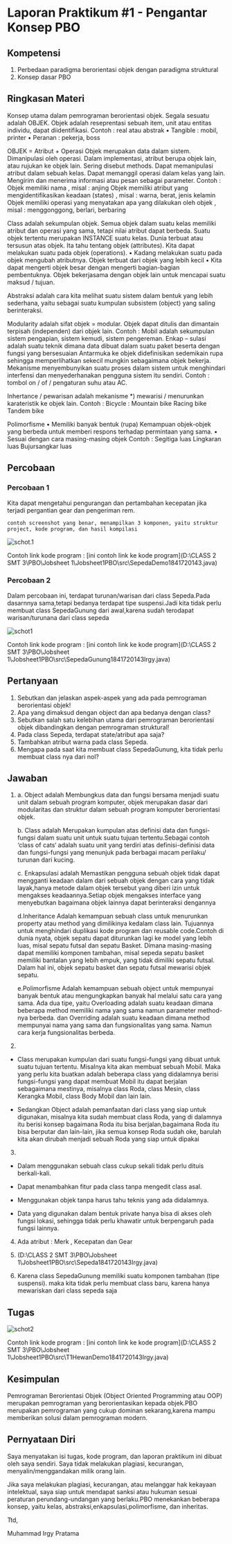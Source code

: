 # Laporan Praktikum #1 - Pengantar Konsep PBO

## Kompetensi

1. Perbedaan paradigma berorientasi objek dengan paradigma                struktural 
2. Konsep dasar PBO 

## Ringkasan Materi

Konsep utama dalam pemrograman berorientasi objek. Segala sesuatu adalah OBJEK. Objek adalah reseprentasi sebuah item, unit atau entitas individu, dapat diidentifikasi.
 Contoh : real atau abstrak
• Tangible : mobil, printer
• Peranan : pekerja, boss

OBJEK = Atribut + Operasi
Objek merupakan data dalam sistem. Dimanipulasi oleh operasi. Dalam implementasi, atribut berupa objek lain, atau rujukan ke objek lain. Sering disebut methods. Dapat memanipulasi atribut dalam sebuah kelas. Dapat memanggil operasi dalam kelas yang lain. Mengirim dan menerima informasi atau pesan sebagai parameter.
Contoh :
Objek memiliki nama , misal : anjing
Objek memiliki atribut yang mengidentifikasikan keadaan (states) , misal : warna, berat, jenis kelamin
Objek memiliki operasi yang menyatakan apa yang dilakukan oleh objek , misal : menggonggong, berlari, berbaring

Class adalah sekumpulan objek.
Semua objek dalam suatu kelas memiliki atribut dan operasi yang sama, tetapi nilai atribut dapat berbeda. Suatu objek tertentu merupakan INSTANCE suatu kelas. Dunia terbuat atau tersusun atas objek. Ita tahu tentang objek (attributes). Kita dapat melakukan suatu pada objek (operations).
• Kadang melakukan suatu pada objek mengubah atributnya. Objek terbuat dari objek yang lebih kecil
• Kita dapat mengerti objek besar dengan mengerti bagian-bagian pembentuknya.
Objek bekerjasama dengan objek lain untuk mencapai suatu maksud / tujuan.

Abstraksi adalah cara kita melihat suatu sistem dalam bentuk yang lebih sederhana, yaitu sebagai suatu kumpulan subsistem (object) yang saling berinteraksi.

Modularity adalah sifat objek = modular. Objek dapat ditulis dan dimantain terpisah (independen) dari objek lain. Contoh : Mobil adalah sekumpulan sistem pengapian, sistem kemudi, sistem pengereman.
Enkap – sulasi adalah suatu teknik dimana data dibuat dalam suatu paket beserta dengan fungsi yang bersesuaian
Antarmuka ke objek didefinisikan sedemikain rupa sehingga memperlihatkan sekecil mungkin sebagaimana objek bekerja. Mekanisme menyembunyikan suatu proses dalam sistem untuk menghindari interfensi dan menyederhanakan pengguna sistem itu sendiri. Contoh : tombol on / of / pengaturan suhu atau AC.

Inhertance / pewarisan adalah mekanisme *) mewarisi / menurunkan karateristik ke objek lain.
 Contoh :
Bicycle :
Mountain bike
Racing bike
Tandem bike

Polimorfisme 
• Memiliki banyak bentuk (rupa)
Kemampuan objek-objek yang berbeda untuk memberi respons terhadap permintaan yang sama.
• Sesuai dengan cara masing-masing objek
 Contoh :
Segitiga luas
Lingkaran luas
Bujursangkar luas




## Percobaan

### Percobaan 1

Kita dapat mengetahui pengurangan dan pertambahan kecepatan jika terjadi pergantian gear dan pengeriman rem.

`contoh screenshot yang benar, menampilkan 3 komponen, yaitu struktur project, kode program, dan hasil kompilasi`

![schot.1](img/schot1.PNG)

Contoh link kode program : [ini contoh link ke kode program](D:\CLASS 2 SMT 3\PBO\Jobsheet 1\Jobsheet1PBO\src\SepedaDemo1841720143.java)

### Percobaan 2

Dalam percobaan ini, terdapat turunan/warisan dari class Sepeda.Pada dasarnnya sama,tetapi bedanya terdapat tipe suspensi.Jadi kita tidak perlu membuat class SepedaGunung dari awal,karena sudah terodapat warisan/turunana dari class sepeda 

![schot1](img/schot1.PNG)

Contoh link kode program : [ini contoh link ke kode program](D:\CLASS 2 SMT 3\PBO\Jobsheet 1\Jobsheet1PBO\src\SepedaGunung1841720143Irgy.java)

## Pertanyaan

1. Sebutkan dan jelaskan aspek-aspek yang ada pada pemrograman    berorientasi objek! 
2. Apa yang dimaksud dengan object dan apa bedanya dengan         class? 
3. Sebutkan salah satu kelebihan utama dari pemrograman           berorientasi objek dibandingkan dengan pemrograman             struktural! 
4. Pada class Sepeda, terdapat state/atribut apa saja? 
5. Tambahkan atribut warna pada class Sepeda. 
6. Mengapa pada saat kita membuat class SepedaGunung, kita        tidak perlu membuat class nya dari nol? 

## Jawaban

1. 
    a. Object adalah Membungkus data dan fungsi bersama menjadi suatu unit dalam sebuah program komputer, objek merupakan dasar dari modularitas dan struktur dalam sebuah program komputer berorientasi objek. 

    b. Class adalah Merupakan kumpulan atas definisi data dan fungsi-fungsi dalam suatu unit untuk suatu tujuan tertentu.Sebagai contoh ‘class of cats‘ adalah suatu unit yang terdiri atas definisi-definisi data dan fungsi-fungsi yang menunjuk pada berbagai macam perilaku/ turunan dari kucing.

    c. Enkapsulasi adalah Memastikan pengguna sebuah objek tidak dapat mengganti keadaan dalam dari sebuah objek dengan cara yang tidak layak,hanya metode dalam objek tersebut yang diberi izin untuk mengakses keadaannya.Setiap objek mengakses interface yang menyebutkan bagaimana objek lainnya dapat berinteraksi dengannya

    d.Inheritance Adalah kemampuan sebuah class untuk menurunkan property atau method yang dimilikinya kedalam class lain. Tujuannya untuk menghindari duplikasi kode program dan reusable code.Contoh di dunia nyata, objek sepatu dapat diturunkan lagi ke model yang lebih luas, misal sepatu futsal dan sepatu Basket. Dimana masing-masing dapat memiliki komponen tambahan, misal sepeda sepatu basket memiliki bantalan yang lebih empuk, yang tidak dimiliki sepatu futsal. Dalam hal ini, objek sepatu basket dan sepatu futsal mewarisi objek sepatu. 

    e.Polimorfisme Adalah kemampuan sebuah object untuk mempunyai banyak bentuk atau mengungkapkan banyak hal melalui satu cara yang sama. Ada dua tipe, yaitu Overloading adalah suatu keadaan dimana beberapa method memiliki nama yang sama namun parameter method-nya berbeda. dan Overriding adalah suatu keadaan dimana method mempunyai nama yang sama dan fungsionalitas yang sama. Namun cara kerja fungsionalitas berbeda.

2. 
- Class merupakan kumpulan dari suatu fungsi-fungsi yang dibuat untuk suatu tujuan tertentu. Misalnya kita akan membuat sebuah Mobil. Maka yang perlu kita buatkan adalah beberapa class yang didalamnya berisi fungsi-fungsi yang dapat membuat Mobil itu dapat berjalan sebagaimana mestinya, misalnya class Roda, class Mesin, class Kerangka Mobil, class Body Mobil dan lain lain.

- Sedangkan Object adalah pemanfaatan dari class yang siap untuk digunakan, misalnya kita sudah membuat class Roda, yang di dalamnya itu berisi konsep bagaimana Roda itu bisa berjalan,bagaimana Roda itu bisa berputar dan lain-lain, jika semua konsep Roda sudah oke, barulah kita akan dirubah menjadi sebuah Roda yang siap untuk dipakai

3. 
- Dalam menggunakan sebuah class cukup sekali tidak perlu               dituis berkali-kali.

- Dapat menambahkan fitur pada class tanpa mengedit class asal.

- Menggunakan objek tanpa harus tahu teknis yang ada                    didalamnya.

- Data yang digunakan dalam bentuk private hanya bisa di akses   oleh fungsi lokasi, sehingga tidak perlu khawatir untuk        berpengaruh pada fungsi lainnya.

4. Ada atribut : Merk , Kecepatan dan Gear

5. (D:\CLASS 2 SMT 3\PBO\Jobsheet                   1\Jobsheet1PBO\src\Sepeda1841720143Irgy.java)

6. Karena class SepedaGunung memiliki suatu komponen tambahan (tipe suspensi). maka kita tidak perlu membuat  class baru, karena hanya mewariskan dari class sepeda saja

 
 

## Tugas

![schot2](img/schot2.PNG)

Contoh link kode program : [ini contoh link ke kode program](D:\CLASS 2 SMT 3\PBO\Jobsheet 1\Jobsheet1PBO\src\T1HewanDemo1841720143Irgy.java)

## Kesimpulan
 Pemrograman Berorientasi Objek (Object Oriented Programming atau OOP) merupakan pemrograman yang berorientasikan kepada objek.PBO merupakan pemrograman yang cukup dominan sekarang,karena mampu memberikan solusi dalam pemrograman modern.

## Pernyataan Diri

Saya menyatakan isi tugas, kode program, dan laporan praktikum ini dibuat oleh saya sendiri. Saya tidak melakukan plagiasi, kecurangan, menyalin/menggandakan milik orang lain.

Jika saya melakukan plagiasi, kecurangan, atau melanggar hak kekayaan intelektual, saya siap untuk mendapat sanksi atau hukuman sesuai peraturan perundang-undangan yang berlaku.PBO menekankan beberapa konsep, yaitu kelas, abstraksi,enkapsulasi,polimorfisme, dan inheritas.

Ttd,

Muhammad Irgy Pratama
